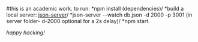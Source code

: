 #this is an academic work.
to run:
*npm install (dependencies)/
*build a local server: [json-server](https://github.com/Sedki-Sghairi/json-server)/
*json-server --watch db.json -d 2000 -p 3001 (in server folder- d-2000 optional for a 2s delay)/
*npm start.

*happy hacking!*
